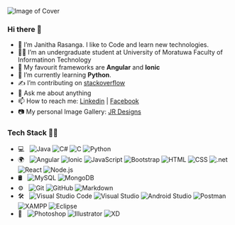 ![Image of Cover](https://i.ibb.co/QdXtDFc/hacking-2903156-19cf20-2.jpg)

### Hi there 👋

- 👦 I’m Janitha Rasanga. I like to Code and learn new technologies. 
- 👨‍🎓 I’m an undergraduate student at University of Moratuwa Faculty of Informatinon Technology
- 📑 My favourit frameworks are **Angular** and **Ionic**
- 📗 I’m currently learning **Python**.
- ✍ I’m contributing on [stackoverflow](https://stackoverflow.com/users/9423643/janitha-rasanga)
- 💬 Ask me about anything
- 📫 How to reach me: [Linkedin](https://www.linkedin.com/in/janitha-rasanga133/) | [Facebook](https://web.facebook.com/janitha.rasanga.7)
- 📷 My personal Image Gallery: [JR Designs](https://janitha133.github.io/jdgsl)


### Tech Stack 👨‍💻

- 💻 &nbsp;
  ![Java](https://img.shields.io/badge/-Java-333333?style=flat&logo=Java&logoColor=007396)
  ![C#](https://img.shields.io/badge/-C%20Sharp-333333?style=flat&logo=C%2B%2B&logoColor=239120)
  ![C](https://img.shields.io/badge/-C-333333?style=flat&logo=C%2B%2B&logoColor=A8B9CC)
  ![Python](https://img.shields.io/badge/-Python-333333?style=flat&logo=python)
- 🌍 &nbsp;
  ![Angular](https://img.shields.io/badge/-Angular-333333?style=flat&logo=angular&logoColor=DD0031)
  ![Ionic](https://img.shields.io/badge/-Ionic-333333?style=flat&logo=ionic&logoColor=3880FF)
  ![JavaScript](https://img.shields.io/badge/-JavaScript-333333?style=flat&logo=javascript)
  ![Bootstrap](https://img.shields.io/badge/-Bootstrap-333333?style=flat&logo=bootstrap&logoColor=563D7C)
  ![HTML](https://img.shields.io/badge/-HTML-333333?style=flat&logo=HTML5)
  ![CSS](https://img.shields.io/badge/-CSS-333333?style=flat&logo=CSS3&logoColor=1572B6)
  ![.net](https://img.shields.io/badge/-.Net-333333?style=flat&logo=.net&logoColor=5C2D91)
  ![React](https://img.shields.io/badge/-React-333333?style=flat&logo=react)
  ![Node.js](https://img.shields.io/badge/-Node.js-333333?style=flat&logo=node.js)  
- 🛢 &nbsp;
  ![MySQL](https://img.shields.io/badge/-MySQL-333333?style=flat&logo=mysql)
  ![MongoDB](https://img.shields.io/badge/-MongoDB-333333?style=flat&logo=mongodb)
- ⚙️ &nbsp;
  ![Git](https://img.shields.io/badge/-Git-333333?style=flat&logo=git)
  ![GitHub](https://img.shields.io/badge/-GitHub-333333?style=flat&logo=github)
  ![Markdown](https://img.shields.io/badge/-Markdown-333333?style=flat&logo=markdown)
- 🛠 &nbsp;
  ![Visual Studio Code](https://img.shields.io/badge/-Visual%20Studio%20Code-333333?style=flat&logo=visual-studio-code&logoColor=007ACC)
  ![Visual Studio](https://img.shields.io/badge/-Visual%20Studio-333333?style=flat&logo=visual-studio&logoColor=5C2D91)
  ![Android Studio](https://img.shields.io/badge/-Android%20Studio-333333?style=flat&logo=android-studio&logoColor=3DDC84)
  ![Postman](https://img.shields.io/badge/-Postman-333333?style=flat&logo=postman&logoColor=FF6C37)
  ![XAMPP](https://img.shields.io/badge/-XAMPP-333333?style=flat&logo=xampp&logoColor=FB7A24)
  ![Eclipse](https://img.shields.io/badge/-Eclipse-333333?style=flat&logo=eclipse-ide&logoColor=2C2255)
- 🎨 &nbsp;
  ![Photoshop](https://img.shields.io/badge/-Photoshop-333333?style=flat&logo=adobe-photoshop)
  ![Illustrator](https://img.shields.io/badge/-Illustrator-333333?style=flat&logo=adobe-illustrator)
  ![XD](https://img.shields.io/badge/-Adobe%20XD-333333?style=flat&logo=adobe-xd)


